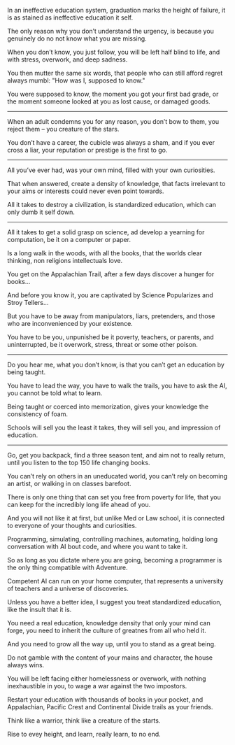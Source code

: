 In an ineffective education system, graduation marks the height of failure,
it is as stained as ineffective education it self.

The only reason why you don’t understand the urgency,
is because you genuinely do no not know what you are missing.

When you don’t know, you just follow,
you will be left half blind to life, and with stress, overwork, and deep sadness.

You then mutter the same six words,
that people who can still afford regret always mumbl: "How was I, supposed to know."

You were supposed to know, the moment you got your first bad grade,
or the moment someone looked at you as lost cause, or damaged goods.

---

When an adult condemns you for any reason,
you don’t bow to them, you reject them – you creature of the stars.

You don’t have a career, the cubicle was always a sham,
and if you ever cross a liar, your reputation or prestige is the first to go.

---

All you’ve ever had, was your own mind,
filled with your own curiosities.

That when answered, create a density of knowledge,
that facts irrelevant to your aims or interests could never even point towards.

All it takes to destroy a civilization,
is standardized education, which can only dumb it self down.

---

All it takes to get a solid grasp on science,
ad develop a yearning for computation, be it on a computer or paper.

Is a long walk in the woods, with all the books,
that the worlds clear thinking, non religions intellectuals love.

You get on the Appalachian Trail,
after a few days discover a hunger for books…

And before you know it,
you are captivated by Science Popularizes and Stroy Tellers…

But you have to be away from manipulators, liars, pretenders,
and those who are inconvenienced by your existence.

You have to be you, unpunished be it poverty, teachers, or parents,
and uninterrupted, be it overwork, stress, threat or some other poison.

---

Do you hear me, what you don’t know,
is that you can’t get an education by being taught.

You have to lead the way, you have to walk the trails,
you have to ask the AI, you cannot be told what to learn.

Being taught or coerced into memorization,
gives your knowledge the consistency of foam.

Schools will sell you the least it takes, they will sell you,
and impression of education.

---

Go, get you backpack, find a three season tent,
and aim not to really return, until you listen to the top 150 life changing books.

You can’t rely on others in an uneducated world,
you can’t rely on becoming an artist, or walking in on classes barefoot.

There is only one thing that can set you free from poverty for life,
that you can keep for the incredibly long life ahead of you.

And you will not like it at first, but unlike Med or Law school,
it is connected to everyone of your thoughts and curiosities.

Programming, simulating, controlling machines, automating,
holding long conversation with AI bout code, and where you want to take it.

So as long as you dictate where you are going,
becoming a programmer is the only thing compatible with Adventure.

Competent AI can run on your home computer,
that represents a university of teachers and a universe of discoveries.

Unless you have a better idea, I suggest you treat standardized education,
like the insult that it is.

You need a real education, knowledge density that only your mind can forge,
you need to inherit the culture of greatnes from all who held it.

And you need to grow all the way up,
until you to stand as a great being.

Do not gamble with the content of your mains and character,
the house always wins.

You will be left facing either homelessness or overwork,
with nothing inexhaustible in you, to wage a war against the two impostors.

Restart your education with thousands of books in your pocket,
and Appalachian, Pacific Crest and Continental Divide trails as your friends.

Think like a warrior,
think like a creature of the starts.

Rise to evey height,
and learn, really learn, to no end.
